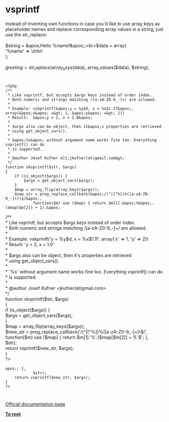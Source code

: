 # vsprintf



Instead of inventing own functions in case you&apos;d like to use array keys as placeholder names and replace corresponding array values in a string, just use the str_replace:<br><br>$string = &apos;Hello %name!&apos;;<br>$data = array(<br>  &apos;%name&apos; =&gt; &apos;John&apos;<br>);<br><br>$greeting = str_replace(array_keys($data), array_values($data), $string);  

#



```
<?php
/**
 * Like vsprintf, but accepts $args keys instead of order index.
 * Both numeric and strings matching /[a-zA-Z0-9_-]+/ are allowed.
 *
 * Example: vskprintf(&apos;y = %y$d, x = %x$1.1f&apos;, array(&apos;x&apos; =&gt; 1, &apos;y&apos; =&gt; 2))
 * Result:  &apos;y = 2, x = 1.0&apos;
 *
 * $args also can be object, then it&apos;s properties are retrieved
 * using get_object_vars().
 *
 * &apos;%s&apos; without argument name works fine too. Everything vsprintf() can do
 * is supported.
 *
 * @author Josef Kufner &lt;jkufner(at)gmail.com&gt;
 */
function vksprintf($str, $args)
{
    if (is_object($args)) {
        $args = get_object_vars($args);
    }
    $map = array_flip(array_keys($args));
    $new_str = preg_replace_callback(&apos;/(^|[^%])%([a-zA-Z0-9_-]+)\$/&apos;,
            function($m) use ($map) { return $m[1].&apos;%&apos;.($map[$m[2]] + 1).&apos;

```
<?php<br>/**<br> * Like vsprintf, but accepts $args keys instead of order index.<br> * Both numeric and strings matching /[a-zA-Z0-9_-]+/ are allowed.<br> *<br> * Example: vskprintf(&apos;y = %y$d, x = %x$1.1f&apos;, array(&apos;x&apos; =&gt; 1, &apos;y&apos; =&gt; 2))<br> * Result:  &apos;y = 2, x = 1.0&apos;<br> *<br> * $args also can be object, then it&apos;s properties are retrieved<br> * using get_object_vars().<br> *<br> * &apos;%s&apos; without argument name works fine too. Everything vsprintf() can do<br> * is supported.<br> *<br> * @author Josef Kufner &lt;jkufner(at)gmail.com&gt;<br> */<br>function vksprintf($str, $args)<br>{<br>    if (is_object($args)) {<br>        $args = get_object_vars($args);<br>    }<br>    $map = array_flip(array_keys($args));<br>    $new_str = preg_replace_callback(&apos;/(^|[^%])%([a-zA-Z0-9_-]+)\$/&apos;,<br>            function($m) use ($map) { return $m[1].&apos;%&apos;.($map[$m[2]] + 1).&apos;$&apos;; },<br>            $str);<br>    return vsprintf($new_str, $args);<br>}<br>?>
```
apos;; },
            $str);
    return vsprintf($new_str, $args);
}
?>
```
  

#

[Official documentation page](https://www.php.net/manual/en/function.vsprintf.php)

**[To root](/README.md)**